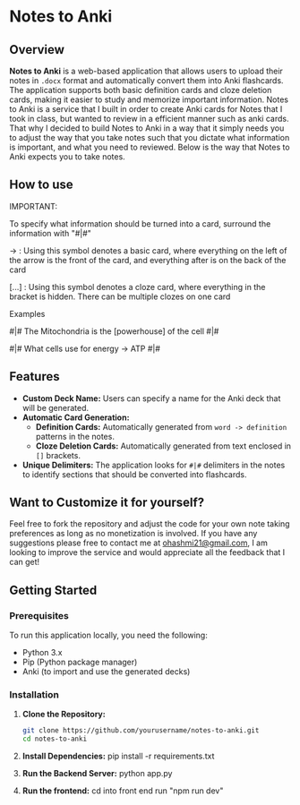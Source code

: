 # Notes to Anki 

## Overview

**Notes to Anki** is a web-based application that allows users to upload their notes in `.docx` format and automatically convert them into Anki flashcards. The application supports both basic definition cards and cloze deletion cards, making it easier to study and memorize important information. Notes to Anki is a service that I built in order to create Anki cards for Notes that I took in class, but wanted to review in a efficient manner such as anki cards. That why I decided to build Notes to Anki in a way that it simply needs you to adjust the way that you take notes such that you dictate what information is important, and what you need to reviewed. Below is the way that Notes to Anki expects you to take notes.

## How to use 

IMPORTANT:

To specify what information should be turned into a card, surround the information with "#|#"

-> : Using this symbol denotes a basic card, where everything on the left of the arrow is the front of the card, and everything after is on the back of the card

[...] : Using this symbol denotes a cloze card, where everything in the bracket is hidden. There can be multiple clozes on one card

Examples

#|# The Mitochondria is the [powerhouse] of the cell #|#

#|# What cells use for energy -> ATP #|#

## Features

- **Custom Deck Name:** Users can specify a name for the Anki deck that will be generated.
- **Automatic Card Generation:**
  - **Definition Cards:** Automatically generated from `word -> definition` patterns in the notes.
  - **Cloze Deletion Cards:** Automatically generated from text enclosed in `[]` brackets.
- **Unique Delimiters:** The application looks for `#|#` delimiters in the notes to identify sections that should be converted into flashcards.

## Want to Customize it for yourself?

Feel free to fork the repository and adjust the code for your own note taking preferences as long as no monetization is involved. 
If you have any suggestions please free to contact me at ohashmi21@gmail.com, I am looking to improve the service and would appreciate all the feedback that I can get!

## Getting Started

### Prerequisites

To run this application locally, you need the following:

- Python 3.x
- Pip (Python package manager)
- Anki (to import and use the generated decks)

### Installation

1. **Clone the Repository:**

   ```bash
   git clone https://github.com/yourusername/notes-to-anki.git
   cd notes-to-anki
2. **Install Dependencies:**
   pip install -r requirements.txt
  
3. **Run the Backend Server:**
   python app.py

4. **Run the frontend:**
   cd into front end
   run "npm run dev"
